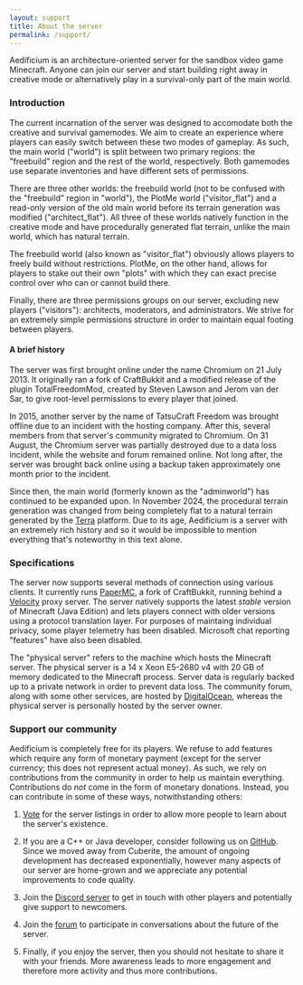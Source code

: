 ```yaml
---
layout: support
title: About the server
permalink: /support/
---
```

Aedificium is an architecture-oriented server for the sandbox video game Minecraft.  Anyone can join our server and start building right away in creative mode or alternatively play in a survival-only part of the main world.

### Introduction
The current incarnation of the server was designed to accomodate both the creative and survival gamemodes.  We aim to create an experience where players can easily switch between these two modes of gameplay.  As such, the main world ("world") is split between two primary regions: the "freebuild" region and the rest of the world, respectively.  Both gamemodes use separate inventories and have different sets of permissions.

There are three other worlds: the freebuild world (not to be confused with the "freebuild" region in "world"), the PlotMe world ("visitor_flat") and a read-only version of the old main world before its terrain generation was modified ("architect_flat").  All three of these worlds natively function in the creative mode and have procedurally generated flat terrain, unlike the main world, which has natural terrain.

The freebuild world (also known as "visitor_flat") obviously allows players to freely build without restrictions.  PlotMe, on the other hand, allows for players to stake out their own "plots" with which they can exact precise control over who can or cannot build there.

Finally, there are three permissions groups on our server, excluding new players ("visitors"): architects, moderators, and administrators.  We strive for an extremely simple permissions structure in order to maintain equal footing between players.

#### A brief history
The server was first brought online under the name Chromium on 21 July 2013.  It originally ran a fork of CraftBukkit and a modified release of the plugin TotalFreedomMod, created by Steven Lawson and Jerom van der Sar, to give root-level permissions to every player that joined.

In 2015, another server by the name of TatsuCraft Freedom was brought offline due to an incident with the hosting company.  After this, several members from that server's community migrated to Chromium.  On 31 August, the Chromium server was partially destroyed due to a data loss incident, while the website and forum remained online.  Not long after, the server was brought back online using a backup taken approximately one month prior to the incident.

Since then, the main world (formerly known as the "adminworld") has continued to be expanded upon.  In November 2024, the procedural terrain generation was changed from being completely flat to a natural terrain generated by the [Terra](https://github.com/PolyhedralDev/Terra) platform.  Due to its age, Aedificium is a server with an extremely rich history and so it would be impossible to mention everything that's noteworthy in this text alone.

### Specifications
The server now supports several methods of connection using various clients.  It currently runs [PaperMC](https://papermc.io/), a fork of CraftBukkit, running behind a [Velocity](https://papermc.io/software/velocity) proxy server.  The server natively supports the latest *stable* version of Minecraft (Java Edition) and lets players connect with older versions using a protocol translation layer.  For purposes of maintaing individual privacy, some player telemetry has been disabled.  Microsoft chat reporting "features" have also been disabled.

The "physical server" refers to the machine which hosts the Minecraft server.  The physical server is a 14 x Xeon E5-2680 v4 with 20 GB of memory dedicated to the Minecraft process.  Server data is regularly backed up to a private network in order to prevent data loss.  The community forum, along with some other services, are hosted by [DigitalOcean](https://digitalocean.com/), whereas the physical server is personally hosted by the server owner.

### Support our community
Aedificium is completely free for its players.  We refuse to add features which require any form of monetary payment (except for the server currency; this does not represent actual money).  As such, we rely on contributions from the community in order to help us maintain everything.  Contributions do *not* come in the form of monetary donations.  Instead, you can contribute in some of these ways, notwithstanding others:

1. [Vote](/vote) for the server listings in order to allow more people to learn about the server's existence.

2. If you are a C++ or Java developer, consider following us on [GitHub](https://github.com/aedifi/).  Since we moved away from Cuberite, the amount of ongoing development has decreased exponentially, however many aspects of our server are home-grown and we appreciate any potential improvements to code quality.

3. Join the [Discord server](/guild) to get in touch with other players and potentially give support to newcomers.

4. Join the [forum](/forum) to participate in conversations about the future of the server.

5. Finally, if you enjoy the server, then you should not hesitate to share it with your friends.  More awareness leads to more engagement and therefore more activity and thus more contributions.
